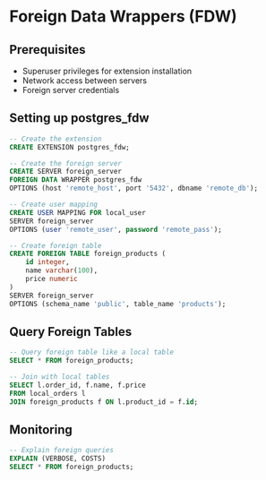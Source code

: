 # Foreign Data Wrappers (FDW)

## Prerequisites
- Superuser privileges for extension installation
- Network access between servers
- Foreign server credentials

## Setting up postgres_fdw

```sql
-- Create the extension
CREATE EXTENSION postgres_fdw;

-- Create the foreign server
CREATE SERVER foreign_server
FOREIGN DATA WRAPPER postgres_fdw
OPTIONS (host 'remote_host', port '5432', dbname 'remote_db');

-- Create user mapping
CREATE USER MAPPING FOR local_user
SERVER foreign_server
OPTIONS (user 'remote_user', password 'remote_pass');

-- Create foreign table
CREATE FOREIGN TABLE foreign_products (
    id integer,
    name varchar(100),
    price numeric
)
SERVER foreign_server
OPTIONS (schema_name 'public', table_name 'products');
```

## Query Foreign Tables

```sql
-- Query foreign table like a local table
SELECT * FROM foreign_products;

-- Join with local tables
SELECT l.order_id, f.name, f.price
FROM local_orders l
JOIN foreign_products f ON l.product_id = f.id;
```

## Monitoring

```sql
-- Explain foreign queries
EXPLAIN (VERBOSE, COSTS)
SELECT * FROM foreign_products;
```
